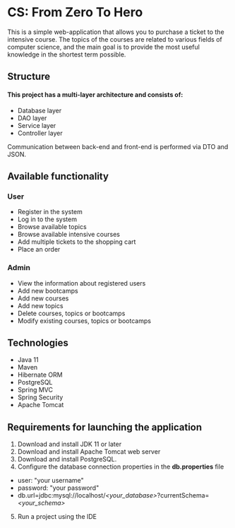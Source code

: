 # CS: From Zero To Hero
This is a simple web-application that allows you to purchase a ticket to the intensive course. The topics of the courses
are related to various fields of computer science, and the main goal is to provide the most useful knowledge in the shortest
term possible.

## Structure

#### This project has a multi-layer architecture and consists of:
* Database layer
* DAO layer
* Service layer
* Controller layer

Communication between back-end and front-end is performed via DTO and JSON. 
## Available functionality

### User
* Register in the system
* Log in to the system
* Browse available topics
* Browse available intensive courses
* Add multiple tickets to the shopping cart
* Place an order

### Admin

* View the information about registered users
* Add new bootcamps
* Add new courses
* Add new topics
* Delete courses, topics or bootcamps
* Modify existing courses, topics or bootcamps

## Technologies

* Java 11
* Maven 
* Hibernate ORM
* PostgreSQL
* Spring MVC
* Spring Security
* Apache Tomcat

## Requirements for launching the application

1. Download and install JDK 11 or later
2. Download and install Apache Tomcat web server
3. Download and install PostgreSQL.
4. Configure the database connection properties in the **db.properties** file
* user: "your username"
* password: "your password"
* db.url=jdbc:mysql://localhost/*<your_database>*?currentSchema=*<your_schema>*
5. Run a project using the IDE